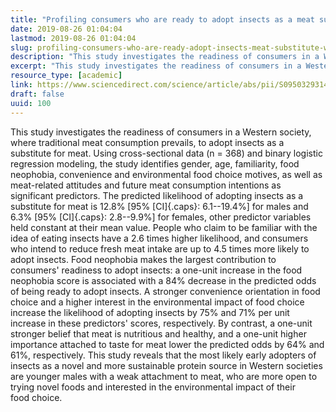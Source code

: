 ```yaml
---
title: "Profiling consumers who are ready to adopt insects as a meat substitute in a Western society"
date: 2019-08-26 01:04:04
lastmod: 2019-08-26 01:04:04
slug: profiling-consumers-who-are-ready-adopt-insects-meat-substitute-western-society
description: "This study investigates the readiness of consumers in a Western society, where traditional meat consumption prevails, to adopt insects as a substitute for meat. Using cross-sectional data (n = 368) and binary logistic regression modeling, the study identifies gender, age, familiarity, food neophobia, convenience and environmental food choice motives, as well as meat-related attitudes and future meat consumption intentions as significant predictors."
excerpt: "This study investigates the readiness of consumers in a Western society, where traditional meat consumption prevails, to adopt insects as a substitute for meat. Using cross-sectional data (n = 368) and binary logistic regression modeling, the study identifies gender, age, familiarity, food neophobia, convenience and environmental food choice motives, as well as meat-related attitudes and future meat consumption intentions as significant predictors."
resource_type: [academic]
link: https://www.sciencedirect.com/science/article/abs/pii/S0950329314001554
draft: false
uuid: 100
---
```

This study investigates the readiness of consumers in a Western society,
where traditional meat consumption prevails, to adopt insects as a
substitute for meat. Using cross-sectional data (n = 368) and binary
logistic regression modeling, the study identifies gender, age,
familiarity, food neophobia, convenience and environmental food choice
motives, as well as meat-related attitudes and future meat consumption
intentions as significant predictors. The predicted likelihood of
adopting insects as a substitute for meat is 12.8% \[95% [CI]{.caps}:
6.1--19.4%\] for males and 6.3% \[95% [CI]{.caps}: 2.8--9.9%\] for
females, other predictor variables held constant at their mean value.
People who claim to be familiar with the idea of eating insects have a
2.6 times higher likelihood, and consumers who intend to reduce fresh
meat intake are up to 4.5 times more likely to adopt insects. Food
neophobia makes the largest contribution to consumers' readiness to
adopt insects: a one-unit increase in the food neophobia score is
associated with a 84% decrease in the predicted odds of being ready to
adopt insects. A stronger convenience orientation in food choice and a
higher interest in the environmental impact of food choice increase the
likelihood of adopting insects by 75% and 71% per unit increase in these
predictors' scores, respectively. By contrast, a one-unit stronger
belief that meat is nutritious and healthy, and a one-unit higher
importance attached to taste for meat lower the predicted odds by 64%
and 61%, respectively. This study reveals that the most likely early
adopters of insects as a novel and more sustainable protein source in
Western societies are younger males with a weak attachment to meat, who
are more open to trying novel foods and interested in the environmental
impact of their food choice.
